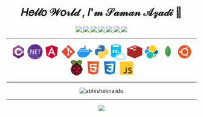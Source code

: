 <h1 align="center">𝐻𝑒𝓁𝓁𝑜 𝒲𝑜𝓇𝓁𝒹 , 𝐼'𝓂 𝒮𝒶𝓂𝒶𝓃 𝒜𝓏𝒶𝒹𝒾 👋</h1>

 <p align="center"> 
  <a href="https://coffeete.ir" alt="Follow on coffeete">
   <img src="https://img.shields.io/badge/-coffeete-silver?style=flat&logo=coffeete&logoColor=white" />
 </a>

 <a href="https://twitter.com/intent/follow?screen_name=saman_azadi_" alt="Follow on Twitter">
   <img src="https://img.shields.io/badge/-saman_azadi_-00acee?style=flat&logo=Twitter&logoColor=white" />
 </a>
 <a href="https://www.linkedin.com/in/saman-azadi/" alt="Connect on LinkedIn">
   <img src="https://img.shields.io/badge/-samanazadi-0072b1?style=flat&logo=Linkedin&logoColor=white" />
 </a>
 <a href="mailto:samanazadi1996@gmail.com" alt="Gmail">
   <img src="https://img.shields.io/badge/-samanazadi1996@gmail.com-c14438?style=flat&logo=Gmail&logoColor=white" />
 </a>
 <a href="https://t.me/sam_i_x" alt="Contact on Telegram">
   <img src="https://img.shields.io/badge/-saman1996-88ff88?style=flat&logo=Telegram&logoColor=white" />
 </a>
 <a href="https://www.instagram.com/saman_azadi_/" alt="Follow on instagram">
   <img src="https://img.shields.io/badge/-saman_azadi_-aa00ff?style=flat&logo=instagram&logoColor=white" />
 </a>
 <a href="https://virgool.io/@SamanAzadi" alt="Follow on virgool">
   <img src="https://img.shields.io/badge/-virgool-silver?style=flat&logo=virgool&logoColor=white" />
 </a>
</p>

---

<div align="center">

 <code><a target="_blank" rel="noopener noreferrer nofollow" ><img async height="40" src="https://raw.githubusercontent.com/samanazadi1996/samanazadi1996/2acfcb6af0e04bf81fc44757b70ea62e50e57b21/Icons/csharp.svg" style="max-width: 100%;"></a></code>
<code><a target="_blank" rel="noopener noreferrer nofollow" ><img async height="40" src="https://raw.githubusercontent.com/samanazadi1996/samanazadi1996/2acfcb6af0e04bf81fc44757b70ea62e50e57b21/Icons/dotnet.svg" style="max-width: 100%;"></a></code>
<code><a target="_blank" rel="noopener noreferrer nofollow" ><img async height="40" src="https://raw.githubusercontent.com/samanazadi1996/samanazadi1996/2acfcb6af0e04bf81fc44757b70ea62e50e57b21/Icons/angular.svg" style="max-width: 100%;"></a></code>
<code><a target="_blank" rel="noopener noreferrer nofollow" ><img async height="40" src="https://raw.githubusercontent.com/samanazadi1996/samanazadi1996/2acfcb6af0e04bf81fc44757b70ea62e50e57b21/Icons/git.svg" style="max-width: 100%;"></a></code>
<code><a target="_blank" rel="noopener noreferrer nofollow" ><img async height="40" src="https://raw.githubusercontent.com/samanazadi1996/samanazadi1996/2acfcb6af0e04bf81fc44757b70ea62e50e57b21/Icons/docker.svg" style="max-width: 100%;"></a></code>
<code><a target="_blank" rel="noopener noreferrer nofollow" ><img async height="40" src="https://raw.githubusercontent.com/samanazadi1996/samanazadi1996/2acfcb6af0e04bf81fc44757b70ea62e50e57b21/Icons/python.svg" style="max-width: 100%;"></a></code>
<code><a target="_blank" rel="noopener noreferrer nofollow" ><img async height="40" src="https://raw.githubusercontent.com/samanazadi1996/samanazadi1996/2acfcb6af0e04bf81fc44757b70ea62e50e57b21/Icons/sql.svg" style="max-width: 100%;"></a></code>
<code><a target="_blank" rel="noopener noreferrer nofollow" ><img async height="40" src="https://raw.githubusercontent.com/samanazadi1996/samanazadi1996/2acfcb6af0e04bf81fc44757b70ea62e50e57b21/Icons/redis.svg" style="max-width: 100%;"></a></code>
<code><a target="_blank" rel="noopener noreferrer nofollow" ><img async height="40" src="https://raw.githubusercontent.com/samanazadi1996/samanazadi1996/2acfcb6af0e04bf81fc44757b70ea62e50e57b21/Icons/elk.svg" style="max-width: 100%;"></a></code>
<code><a target="_blank" rel="noopener noreferrer nofollow" ><img async height="40" src="https://raw.githubusercontent.com/samanazadi1996/samanazadi1996/2acfcb6af0e04bf81fc44757b70ea62e50e57b21/Icons/mongo.svg" style="max-width: 100%;"></a></code>
<code><a target="_blank" rel="noopener noreferrer nofollow" ><img async height="40" src="https://raw.githubusercontent.com/samanazadi1996/samanazadi1996/2acfcb6af0e04bf81fc44757b70ea62e50e57b21/Icons/ubuntu.svg" style="max-width: 100%;"></a></code>
<code><a target="_blank" rel="noopener noreferrer nofollow" ><img async height="40" src="https://raw.githubusercontent.com/samanazadi1996/samanazadi1996/2acfcb6af0e04bf81fc44757b70ea62e50e57b21/Icons/raspberrypi.svg" style="max-width: 100%;"></a></code>
<code><a target="_blank" rel="noopener noreferrer nofollow" ><img async height="40" src="https://raw.githubusercontent.com/samanazadi1996/samanazadi1996/2acfcb6af0e04bf81fc44757b70ea62e50e57b21/Icons/html.svg" style="max-width: 100%;"></a></code>
<code><a target="_blank" rel="noopener noreferrer nofollow" ><img async height="40" src="https://raw.githubusercontent.com/samanazadi1996/samanazadi1996/2acfcb6af0e04bf81fc44757b70ea62e50e57b21/Icons/css.svg" style="max-width: 100%;"></a></code>
<code><a target="_blank" rel="noopener noreferrer nofollow" ><img async height="40" src="https://raw.githubusercontent.com/samanazadi1996/samanazadi1996/2acfcb6af0e04bf81fc44757b70ea62e50e57b21/Icons/js.svg" style="max-width: 100%;"></a></code>
</div>

---

<p align="center"> <img src="https://github-readme-stats.vercel.app/api?username=samanazadi1996&show_icons=true&theme=cobalt" alt="abhisheknaiidu" />

 <hr/>
  <p align="center"> 

 <a href="http://www.coffeete.ir/Saman">
       <img src="http://www.coffeete.ir/images/buttons/lemonchiffon.png?v=1" style="width:260px;"  class="hover-grow"/>
</a>
 </p>
